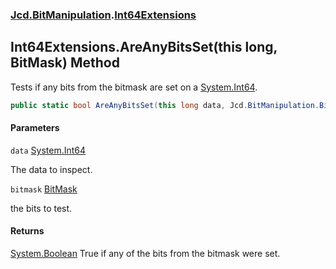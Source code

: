 ### [Jcd.BitManipulation](Jcd.BitManipulation.md 'Jcd.BitManipulation').[Int64Extensions](Jcd.BitManipulation.Int64Extensions.md 'Jcd.BitManipulation.Int64Extensions')

## Int64Extensions.AreAnyBitsSet(this long, BitMask) Method

Tests if any bits from the bitmask are set on
a [System.Int64](https://docs.microsoft.com/en-us/dotnet/api/System.Int64 'System.Int64').

```csharp
public static bool AreAnyBitsSet(this long data, Jcd.BitManipulation.BitMask bitmask);
```

#### Parameters

<a name='Jcd.BitManipulation.Int64Extensions.AreAnyBitsSet(thislong,Jcd.BitManipulation.BitMask).data'></a>

`data` [System.Int64](https://docs.microsoft.com/en-us/dotnet/api/System.Int64 'System.Int64')

The data to inspect.

<a name='Jcd.BitManipulation.Int64Extensions.AreAnyBitsSet(thislong,Jcd.BitManipulation.BitMask).bitmask'></a>

`bitmask` [BitMask](Jcd.BitManipulation.BitMask.md 'Jcd.BitManipulation.BitMask')

the bits to test.

#### Returns

[System.Boolean](https://docs.microsoft.com/en-us/dotnet/api/System.Boolean 'System.Boolean')
True if any of the bits from the bitmask were set.